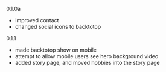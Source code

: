 0.1.0a
- improved contact
- changed social icons to backtotop

0.1.1
- made backtotop show on mobile
- attempt to allow mobile users see hero background video
- added story page, and moved hobbies into the story page